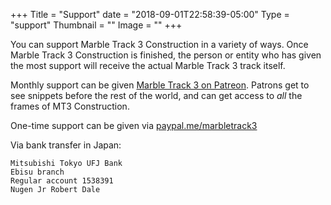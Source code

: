 +++
Title = "Support"
date = "2018-09-01T22:58:39-05:00"
Type = "support"
Thumbnail = ""
Image = ""
+++

You can support Marble Track 3 Construction in a variety of ways.  Once Marble Track 3 Construction is finished, the person or entity who has given the most support will receive the actual Marble Track 3 track itself.

Monthly support can be given [Marble Track 3 on Patreon](https://www.patreon.com/marbletrack3).  Patrons get to see snippets before the rest of the world, and can get access to *all* the frames of MT3 Construction.

One-time support can be given via [paypal.me/marbletrack3](https://www.paypal.me/marbletrack3) 

Via bank transfer in Japan:

    Mitsubishi Tokyo UFJ Bank
    Ebisu branch
    Regular account 1538391
    Nugen Jr Robert Dale
